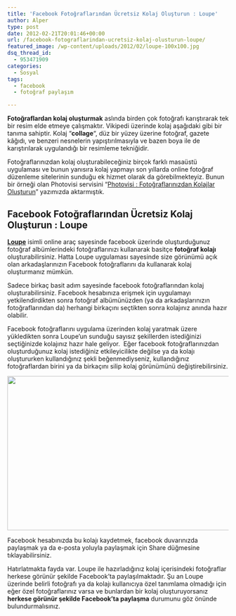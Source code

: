 ```yaml
---
title: 'Facebook Fotoğraflarından Ücretsiz Kolaj Oluşturun : Loupe'
author: Alper
type: post
date: 2012-02-21T20:01:46+00:00
url: /facebook-fotograflarindan-ucretsiz-kolaj-olusturun-loupe/
featured_image: /wp-content/uploads/2012/02/loupe-100x100.jpg
dsq_thread_id:
  - 953471909
categories:
  - Sosyal
tags:
  - facebook
  - fotoğraf paylaşım

---
```

**Fotoğraflardan kolaj oluşturmak** aslında birden çok fotoğrafı karıştırarak tek bir resim elde etmeye çalışmaktır. Vikipedi üzerinde kolaj aşağıdaki gibi bir tanıma sahiptir. Kolaj &#8220;**collage**&#8220;, düz bir yüzey üzerine fotoğraf, gazete kâğıdı, ve benzeri nesnelerin yapıştırılmasıyla ve bazen boya ile de karıştırılarak uygulandığı bir resimleme tekniğidir.

Fotoğraflarınızdan kolaj oluşturabileceğiniz birçok farklı masaüstü uygulaması ve bunun yanısıra kolaj yapmayı son yıllarda online fotoğraf düzenleme sitelerinin sunduğu ek hizmet olarak da görebilmekteyiz. Bunun bir örneği olan Photovisi servisini &#8220;<a title="Photovisi Online Fotoğraf Kolaj" href="https://www.murekkep.org/photovisi-fotograflarinizdan-kolajlar-olusturun-1628" target="_blank" class="broken_link">Photovisi : Fotoğraflarınızdan Kolajlar Oluşturun</a>&#8221; yazımızda aktarmıştık.

## Facebook Fotoğraflarından Ücretsiz Kolaj Oluşturun : Loupe

**<a title="Loupe" href="https://www.getloupe.com/" target="_blank">Loupe</a>** isimli online araç sayesinde facebook üzerinde oluşturduğunuz fotoğraf albümlerindeki fotoğraflarınızı kullanarak basitçe **fotoğraf kolajı** oluşturabilirsiniz. Hatta Loupe uygulaması sayesinde size görünümü açık olan arkadaşlarınızın Facebook fotoğraflarını da kullanarak kolaj oluşturmanız mümkün.

Sadece birkaç basit adım sayesinde facebook fotoğraflarından kolaj oluşturabilirsiniz. Facebook hesabınıza erişmek için uygulamayı yetkilendirdikten sonra fotoğraf albümünüzden (ya da arkadaşlarınızın fotoğraflarından da) herhangi birkaçını seçtikten sonra kolajınız anında hazır olabilir.

Facebook fotoğraflarını uygulama üzerinden kolaj yaratmak üzere yükledikten sonra Loupe&#8217;un sunduğu sayısız şekillerden istediğinizi seçtiğinizde kolajınız hazır hale geliyor.  Eğer facebook fotoğraflarınızdan oluşturduğunuz kolaj istediğiniz etkileyicilikte değilse ya da kolajı oluştururken kullandığınız şekli beğenmediyseniz, kullandığınız fotoğraflardan birini ya da birkaçını silip kolaj görünümünü değiştirebilirsiniz.

<img class="aligncenter size-full wp-image-7899" title="loupe" src="https://www.murekkep.org/wp-content/uploads/2012/02/loupe.jpg" alt="" width="550" height="351" srcset="https://www.murekkep.org/wp-content/uploads/2012/02/loupe.jpg 550w, https://www.murekkep.org/wp-content/uploads/2012/02/loupe-400x255.jpg 400w, https://www.murekkep.org/wp-content/uploads/2012/02/loupe-50x31.jpg 50w, https://www.murekkep.org/wp-content/uploads/2012/02/loupe-195x125.jpg 195w" sizes="(max-width: 550px) 100vw, 550px" /> 

Facebook hesabınızda bu kolajı kaydetmek, facebook duvarınızda paylaşmak ya da e-posta yoluyla paylaşmak için Share düğmesine tıklayabilirsiniz.

Hatırlatmakta fayda var. Loupe ile hazırladığınız kolaj içerisindeki fotoğraflar herkese görünür şekilde Facebook&#8217;ta paylaşılmaktadır. Şu an Loupe üzerinde belirli fotoğrafı ya da kolajı kullanıcıya özel tanımlama olmadığı için eğer özel fotoğraflarınız varsa ve bunlardan bir kolaj oluşturuyorsanız **herkese görünür şekilde Facebook&#8217;ta paylaşma** durumunu göz önünde bulundurmalısınız.